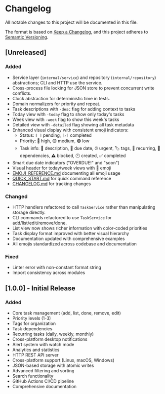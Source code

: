 # Changelog

All notable changes to this project will be documented in this file.

The format is based on [Keep a Changelog](https://keepachangelog.com/en/1.0.0/),
and this project adheres to [Semantic Versioning](https://semver.org/spec/v2.0.0.html).

## [Unreleased]

### Added

- Service layer (`internal/service`) and repository (`internal/repository`) abstractions; CLI and HTTP use the service.
- Cross-process file locking for JSON store to prevent concurrent write conflicts.
- Clock abstraction for deterministic time in tests.
- Domain normalizers for priority and repeat.
- Task descriptions with `-desc` flag for adding context to tasks
- Today view with `-today` flag to show only today's tasks
- Week view with `-week` flag to show this week's tasks
- Detailed view with `-detailed` flag showing all task metadata
- Enhanced visual display with consistent emoji indicators:
  - Status: `[ ]` pending, `[✓]` completed
  - Priority: 🔴 high, 🟡 medium, 🟢 low
  - Task info: 📝 description, 📅 due date, ⏰ urgent, 🏷️ tags, 🔄 recurring, 🔗 dependencies, ⚠️ blocked, 🕐 created, ✅ completed
- Smart due date indicators ("OVERDUE!" and "soon")
- Visual header for today/week views with 📅 emoji
- [EMOJI_REFERENCE.md](EMOJI_REFERENCE.md) documenting all emoji usage
- [QUICK_START.md](QUICK_START.md) for quick command reference
- [CHANGELOG.md](CHANGELOG.md) for tracking changes

### Changed

- HTTP handlers refactored to call `TaskService` rather than manipulating storage directly.
- CLI commands refactored to use `TaskService` for add/list/edit/remove/done.
- List view now shows richer information with color-coded priorities
- Task display format improved with better visual hierarchy
- Documentation updated with comprehensive examples
- All emojis standardized across codebase and documentation

### Fixed

- Linter error with non-constant format string
- Import consistency across modules

## [1.0.0] - Initial Release

### Added

- Core task management (add, list, done, remove, edit)
- Priority levels (1-3)
- Tags for organization
- Task dependencies
- Recurring tasks (daily, weekly, monthly)
- Cross-platform desktop notifications
- Alert system with watch mode
- Analytics and statistics
- HTTP REST API server
- Cross-platform support (Linux, macOS, Windows)
- JSON-based storage with atomic writes
- Advanced filtering and sorting
- Search functionality
- GitHub Actions CI/CD pipeline
- Comprehensive documentation
